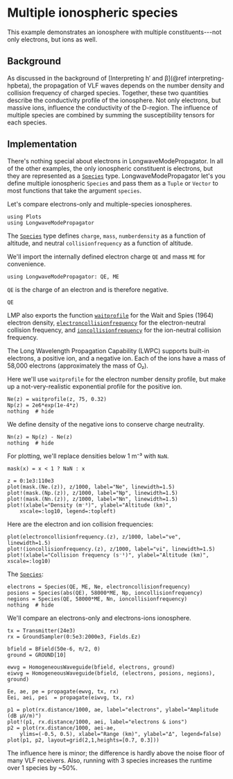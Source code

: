 # Multiple ionospheric species
 
This example demonstrates an ionosphere with multiple constituents---not only electrons,
but ions as well.
 
## Background
 
As discussed in the background of [Interpreting h′ and β](@ref interpreting-hpbeta),
the propagation of VLF waves depends on the number density and collision frequency of
charged species. Together, these two quantities describe the conductivity profile of the
ionosphere. Not only electrons, but massive ions, influence the conductivity of the
D-region. The influence of multiple species are combined by summing the susceptibility
tensors for each species. 
 
## Implementation
 
There's nothing special about electrons in LongwaveModePropagator.
In all of the other examples, the only ionospheric constituent is electrons, but they
are represented as a [`Species`](@ref) type.
LongwaveModePropagator let's you define multiple ionospheric `Species` and pass them as a
`Tuple` or `Vector` to most functions that take the argument `species`.
 
Let's compare electrons-only and multiple-species ionospheres.

```@example multiple
using Plots
using LongwaveModePropagator
```

The [`Species`](@ref) type defines `charge`, `mass`, `numberdensity` as a function
of altitude, and neutral `collisionfrequency` as a function of altitude.
 
We'll import the internally defined electron charge `QE` and mass `ME` for convenience.

```@example multiple
using LongwaveModePropagator: QE, ME
```

`QE` is the charge of an electron and is therefore negative.

```@repl multiple
QE
```

LMP also exports the function [`waitprofile`](@ref) for the Wait and Spies (1964) electron
density, [`electroncollisionfrequency`](@ref) for the electron-neutral collision frequency,
and [`ioncollisionfrequency`](@ref) for the ion-neutral collision frequency.
 
The Long Wavelength Propagation Capability (LWPC) supports built-in electrons, a positive
ion, and a negative ion.
Each of the ions have a mass of 58,000 electrons (approximately the mass of O₂).
 
Here we'll use `waitprofile` for the electron number density profile, but make up a
not-very-realistic exponential profile for the positive ion.

```@example multiple
Ne(z) = waitprofile(z, 75, 0.32)
Np(z) = 2e6*exp(1e-4*z)
nothing  # hide
```

We define density of the negative ions to conserve charge neutrality. 

```@example multiple
Nn(z) = Np(z) - Ne(z)
nothing  # hide
```

For plotting, we'll replace densities below 1 m⁻³ with `NaN`.

```@example multiple
mask(x) = x < 1 ? NaN : x

z = 0:1e3:110e3
plot(mask.(Ne.(z)), z/1000, label="Ne", linewidth=1.5)
plot!(mask.(Np.(z)), z/1000, label="Np", linewidth=1.5)
plot!(mask.(Nn.(z)), z/1000, label="Nn", linewidth=1.5)
plot!(xlabel="Density (m⁻³)", ylabel="Altitude (km)",
    xscale=:log10, legend=:topleft)
```

Here are the electron and ion collision frequencies:

```@example multiple
plot(electroncollisionfrequency.(z), z/1000, label="νe", linewidth=1.5)
plot!(ioncollisionfrequency.(z), z/1000, label="νi", linewidth=1.5)
plot!(xlabel="Collision frequency (s⁻¹)", ylabel="Altitude (km)", xscale=:log10)
```

The [`Species`](@ref):

```@example multiple
electrons = Species(QE, ME, Ne, electroncollisionfrequency)
posions = Species(abs(QE), 58000*ME, Np, ioncollisionfrequency)
negions = Species(QE, 58000*ME, Nn, ioncollisionfrequency)
nothing  # hide
```

We'll compare an electrons-only and electrons-ions ionosphere.

```@example multiple
tx = Transmitter(24e3)
rx = GroundSampler(0:5e3:2000e3, Fields.Ez)

bfield = BField(50e-6, π/2, 0)
ground = GROUND[10]

ewvg = HomogeneousWaveguide(bfield, electrons, ground)
eiwvg = HomogeneousWaveguide(bfield, (electrons, posions, negions), ground)

Ee, ae, pe = propagate(ewvg, tx, rx)
Eei, aei, pei  = propagate(eiwvg, tx, rx)

p1 = plot(rx.distance/1000, ae, label="electrons", ylabel="Amplitude (dB μV/m)")
plot!(p1, rx.distance/1000, aei, label="electrons & ions")
p2 = plot(rx.distance/1000, aei-ae,
    ylims=(-0.5, 0.5), xlabel="Range (km)", ylabel="Δ", legend=false)
plot(p1, p2, layout=grid(2,1,heights=[0.7, 0.3]))
```

The influence here is minor; the difference is hardly above the noise floor of many VLF
receivers.
Also, running with 3 species increases the runtime over 1 species by ~50%.
